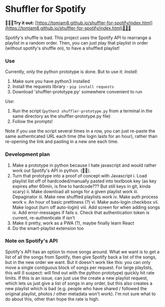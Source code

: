 # Shuffler for Spotify

🎉🎉🎉**Try it out:** [https://tomiam8.github.io/shuffler-for-spotify/index.html](https://tomiam8.github.io/shuffler-for-spotify/index.html)🎉🎉🎉


Spotify's shuffle is bad. This project uses the Spotify API to rearrange a playlist in a random order. Then, you can just play that playlist in order (without spotify's shuffle on), to have a shuffled playlist!

### Use
Currently, only the python prototype is done. But to use it:
*Install*:
1. Make sure you have python3 installed
2. Install the requests library - ```pip install requests```
3. Download 'shuffler-prototype.py' somewhere convenient to run

*Use*:
1. Run the script (```python3 shuffler-prototype.py``` from a terminal in the same directory as the shuffler-prototype.py file)
2. Follow the prompts!

Note if you use the script several times in a row, you can just re-paste the same authenticated URL each time (the login lasts for an hour), rather than re-opening the link and pasting in a new one each time.

### Development plan
1. Make a prototype in python because I hate javascript and would rather work out Spotify's API in python. (💙🐍).
2. Turn that prototype into a proof of concept with Javascript
    i. Load playlist list off of hardcoded/manually pasted into textbook key (as key expires after 60min, is fine to hardcode??? But still keys in git, kinda scary)
    ii. Make download all songs for a given playlist work
    iii. Depaginator
    iii. Make new shuffled playlists work
    iv. Make auth process work
    v. An hour of basic prettiness (?)
    vi. Make auto-login checkbox
    vii. Make logout (turn off auto-login)
    viii. Add screen for when adding songs
    ix. Add error-messages if fails
    x. Check that authentication token is current, re-authenticate if isn't
3. Make it pretty, work as a PWA (?), maybe finally learn React
4. Do the smart-playlist extension too

### Note on Spotify's API
Spotify's API has an option to move songs around. What we want is to get a list of all the songs from Spotify, then give Spotify back a list of the songs, but in the new order we want. But it doesn't work like this: you can only move a single contiguous block of songs per request. For large playlists, this will (I suspect: will find out with the python prototype) quickly hit rate limits. If this is an issue, can just use the create a new playlist request, which lets us just give a list of songs in any order, but this also creates a new playlist which is bad (e.g. people who have shared / followed the original playlist, photos / other metadata won't work). I'm not sure what to do about this, other than hope the rate is high.
